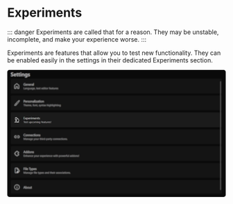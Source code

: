 ﻿---
prev:
   text: 'Usage - FTP Integration'
   link: '/en-US/usage/ftp-integration'
next: 
   text: 'Experiments - Code Completion'
   link: '/en-US/usage/experiments/code-completion'
---

# Experiments

::: danger
Experiments are called that for a reason. They may be unstable, incomplete, and make your experience worse.
:::

Experiments are features that allow you to test new functionality.
They can be enabled easily in the settings in their dedicated Experiments section.

<img src="./images/experiments.webp" alt="Settings window" style="border-radius: 5px;" />
